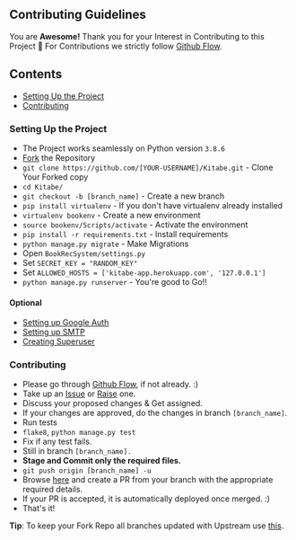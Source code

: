 
## Contributing Guidelines

You are **Awesome!** Thank you for your Interest in Contributing to this Project 🤗
For Contributions we strictly follow [Github Flow](https://guides.github.com/introduction/flow/).

## Contents
- [Setting Up the Project](#user-content-setting-up-the-project)
- [Contributing](#user-content-contributing)


### Setting Up the Project
- The Project works seamlessly on Python version `3.8.6`
- [Fork](https://docs.github.com/en/github/getting-started-with-github/fork-a-repo#fork-an-example-repository) the Repository
- `git clone https://github.com/[YOUR-USERNAME]/Kitabe.git` - Clone Your Forked copy
- `cd Kitabe/`
- `git checkout -b [branch_name]` - Create a new branch
- `pip install virtualenv` - If you don't have virtualenv already installed
- `virtualenv bookenv` - Create a new environment
- `source bookenv/Scripts/activate` - Activate the environment
- `pip install -r requirements.txt` - Install requirements
- `python manage.py migrate` - Make Migrations
- Open `BookRecSystem/settings.py`
- Set `SECRET_KEY = "RANDOM_KEY"`
- Set `ALLOWED_HOSTS = ['kitabe-app.herokuapp.com', '127.0.0.1']`
- `python manage.py runserver` - You're good to Go!!

#### Optional
- [Setting up Google Auth](https://django-allauth.readthedocs.io/en/latest/installation.html)
- [Setting up SMTP](https://youtu.be/-tyBEsHSv7w)
- [Creating Superuser](https://www.geeksforgeeks.org/how-to-create-superuser-in-django/)


### Contributing
- Please go through [Github Flow](https://guides.github.com/introduction/flow/), if not already. :)
- Take up an [Issue](https://github.com/Praful932/Kitabe/issues) or [Raise](https://github.com/Praful932/Kitabe/issues/new) one.
- Discuss your proposed changes & Get assigned.
- If your changes are approved, do the changes in branch `[branch_name]`.
- Run tests
- `flake8`, `python manage.py test` 
- Fix if any test fails.
- Still in branch `[branch_name].`
- **Stage and Commit only the required files.**
- `git push origin [branch_name] -u`
- Browse [here](https://github.com/Praful932/Kitabe) and create a PR from your branch with the appropriate required details.
- If your PR is accepted, it is automatically deployed once merged. :)
- That's it!

**Tip**: To keep your Fork Repo all branches updated with Upstream use [this](https://upriver.github.io/).
